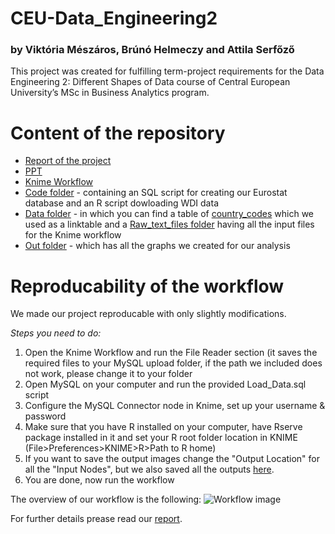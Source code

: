 # CEU-Data_Engineering2
### by Viktória Mészáros, Brúnó Helmeczy and Attila Serfőző

This project was created for fulfilling term-project requirements for the Data Engineering 2: Different Shapes of Data course of Central European University’s MSc in Business Analytics program. 

# Content of the repository
* [Report of the project](https://github.com/Viki-Meszaros/CEU-Data_Engineering2/blob/main/VM_BH_AS_Report.pdf)
* [PPT](https://github.com/Viki-Meszaros/CEU-Data_Engineering2/blob/main/VM_BH_AS_Presentation.pptx)
* [Knime Workflow](https://github.com/Viki-Meszaros/CEU-Data_Engineering2/blob/main/VM_BH_AS_Workflow.knwf) 
* [Code folder](https://github.com/Viki-Meszaros/CEU-Data_Engineering2/tree/main/Code) - containing an SQL script for creating our Eurostat database and an R script dowloading WDI data
* [Data folder](https://github.com/Viki-Meszaros/CEU-Data_Engineering2/tree/main/Data) - in which you can find a table of [country_codes](https://github.com/Viki-Meszaros/CEU-Data_Engineering2/blob/main/Data/country_codes.csv) which we used as a linktable and a [Raw_text_files folder](https://github.com/Viki-Meszaros/CEU-Data_Engineering2/tree/main/Data/Raw_Text_files) having all the input files for the Knime workflow
* [Out folder](https://github.com/Viki-Meszaros/CEU-Data_Engineering2/tree/main/Out) - which has all the graphs we created for our analysis



# Reproducability of the workflow
We made our project reproducable with only slightly modifications.

*Steps you need to do:*
1. Open the Knime Workflow and run the File Reader section (it saves the required files to your MySQL upload folder, if the path we included does not work, please change it to your folder 
2. Open MySQL on your computer and run the provided Load_Data.sql script
3. Configure the MySQL Connector node in Knime, set up your username & password
4. Make sure that you have R installed on your computer, have Rserve package installed in it and set your R root folder location in KNIME (File>Preferences>KNIME>R>Path to R home)
5. If you want to save the output images change the "Output Location" for all the "Input Nodes", but we also saved all the outputs [here](https://github.com/Viki-Meszaros/CEU-Data_Engineering2/tree/main/Out).
6. You are done, now run the workflow

The overview of our workflow is the following:
![Workflow image](https://github.com/Viki-Meszaros/CEU-Data_Engineering2/blob/main/Project_Flowchart.jpg)

For further details prease read our [report](https://github.com/Viki-Meszaros/CEU-Data_Engineering2/blob/main/VM_BH_AS_Report.pdf).

